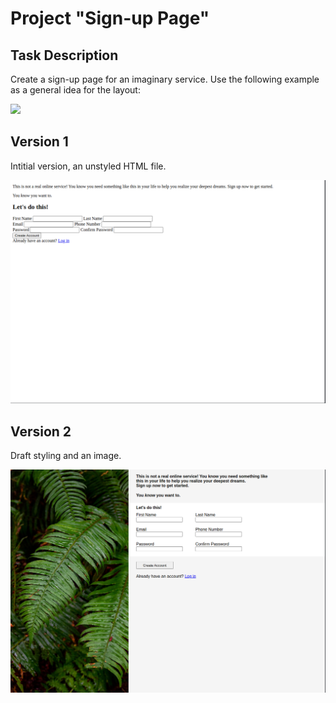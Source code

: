 # Project "Sign-up Page"
## Task Description
Create a sign-up page for an imaginary service. Use the following example as a general idea for the layout:

<img src="https://cdn.statically.io/gh/TheOdinProject/curriculum/5f37d43908ef92499e95a9b90fc3cc291a95014c/html_css/project-sign-up-form/sign-up-form.png">

## Version 1 
Intitial version, an unstyled HTML file.

<img src="versions/version1.png">

## Version 2 
Draft styling and an image.

<img src="versions/version2.png">
